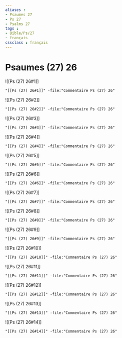 ```yaml
---
aliases : 
- Psaumes 27
- Ps 27
- Psalms 27
tags : 
- Bible/Ps/27
- français
cssclass : français
---
```


# Psaumes (27) 26

![[Ps (27) 26#1]]

```query
"[[Ps (27) 26#1]]" -file:"Commentaire Ps (27) 26"
```

![[Ps (27) 26#2]]

```query
"[[Ps (27) 26#2]]" -file:"Commentaire Ps (27) 26"
```

![[Ps (27) 26#3]]

```query
"[[Ps (27) 26#3]]" -file:"Commentaire Ps (27) 26"
```

![[Ps (27) 26#4]]

```query
"[[Ps (27) 26#4]]" -file:"Commentaire Ps (27) 26"
```

![[Ps (27) 26#5]]

```query
"[[Ps (27) 26#5]]" -file:"Commentaire Ps (27) 26"
```

![[Ps (27) 26#6]]

```query
"[[Ps (27) 26#6]]" -file:"Commentaire Ps (27) 26"
```

![[Ps (27) 26#7]]

```query
"[[Ps (27) 26#7]]" -file:"Commentaire Ps (27) 26"
```

![[Ps (27) 26#8]]

```query
"[[Ps (27) 26#8]]" -file:"Commentaire Ps (27) 26"
```

![[Ps (27) 26#9]]

```query
"[[Ps (27) 26#9]]" -file:"Commentaire Ps (27) 26"
```

![[Ps (27) 26#10]]

```query
"[[Ps (27) 26#10]]" -file:"Commentaire Ps (27) 26"
```

![[Ps (27) 26#11]]

```query
"[[Ps (27) 26#11]]" -file:"Commentaire Ps (27) 26"
```

![[Ps (27) 26#12]]

```query
"[[Ps (27) 26#12]]" -file:"Commentaire Ps (27) 26"
```

![[Ps (27) 26#13]]

```query
"[[Ps (27) 26#13]]" -file:"Commentaire Ps (27) 26"
```

![[Ps (27) 26#14]]

```query
"[[Ps (27) 26#14]]" -file:"Commentaire Ps (27) 26"
```

